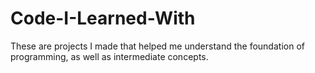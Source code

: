 Code-I-Learned-With
===================

These are projects I made that helped me understand the foundation of programming, as well as intermediate concepts.
